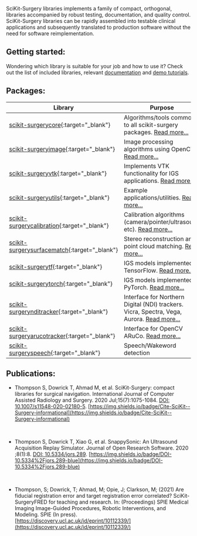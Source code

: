 
<!--
## What is SciKit-Surgery libraries:


## Introduction:
-->


SciKit-Surgery libraries implements a family of compact, orthogonal, libraries accompanied by robust testing, documentation, and quality control. SciKit-Surgery libraries can be rapidly assembled into testable clinical applications and subsequently translated to production software without the need for software reimplementation.

## Getting started:

Wondering which library is suitable for your job and how to use it? Check out the list of included libraries, relevant [documentation](https://scikit-surgery.readthedocs.io/en/latest/) and [demo tutorials](https://scikit-surgery.readthedocs.io/en/latest/#tutorials).


## Packages:

| Library                                                                         | Purpose                                                                      |
|---------------------------------------------------------------------------------|------------------------------------------------------------------------------|
| [scikit-surgerycore](https://github.com/UCL/scikit-surgerycore){:target="_blank"}                 | Algorithms/tools common to all scikit-surgery packages. [Read more...](https://scikit-surgerycore.readthedocs.io/en/latest/?badge=latest)                       |
| [scikit-surgeryimage](https://github.com/UCL/scikit-surgeryimage){:target="_blank"}               | Image processing algorithms using OpenCV. [Read more...](https://scikit-surgeryimage.readthedocs.io/en/latest/?badge=latest)                                     |
| [scikit-surgeryvtk](https://github.com/UCL/scikit-surgeryvtk){:target="_blank"}                   | Implements VTK functionality for IGS applications. [Read more...](https://scikit-surgeryvtk.readthedocs.io/en/latest/?badge=latest)                            |
| [scikit-surgeryutils](https://github.com/UCL/scikit-surgeryutils){:target="_blank"}               | Example applications/utilities. [Read more...](https://scikit-surgeryutils.readthedocs.io/en/latest/?badge=latest)                                               |
| [scikit-surgerycalibration](https://github.com/UCL/scikit-surgerycalibration){:target="_blank"}   | Calibration algorithms (camera/pointer/ultrasound etc). [Read more...](https://scikit-surgerycalibration.readthedocs.io/en/latest/?badge=latest)                       |
| [scikit-surgerysurfacematch](https://github.com/UCL/scikit-surgerysurfacematch){:target="_blank"} | Stereo reconstruction and point cloud matching. [Read more...](https://scikit-surgerysurfacematch.readthedocs.io/en/latest/?badge=latest)                               |
| [scikit-surgerytf](https://github.com/UCL/scikit-surgerytf){:target="_blank"}                     | IGS models implemented in TensorFlow. [Read more...](https://scikit-surgerytf.readthedocs.io/en/latest/?badge=latest)                                         |
| [scikit-surgerytorch](https://github.com/UCL/scikit-surgerytorch){:target="_blank"}               | IGS models implemented in PyTorch. [Read more...](https://scikit-surgerytorch.readthedocs.io/en/latest/?badge=latest)                                            |
| [scikit-surgerynditracker](https://github.com/UCL/scikit-surgerynditracker){:target="_blank"}     | Interface for Northern Digital (NDI) trackers. Vicra, Spectra, Vega, Aurora. [Read more...](https://scikit-surgerynditracker.readthedocs.io/en/latest/?badge=latest) |
| [scikit-surgeryarucotracker](https://github.com/UCL/scikit-surgeryarucotracker){:target="_blank"} | Interface for OpenCV ARuCo. [Read more...](https://scikit-surgeryarucotracker.readthedocs.io/en/latest/?badge=latest)                                                 |
| [scikit-surgeryspeech](https://github.com/UCL/scikit-surgeryspeech){:target="_blank"}             | Speech/Wakeword detection                                                   |




## Publications:

- Thompson S, Dowrick T, Ahmad M, et al. SciKit-Surgery: compact libraries for surgical navigation. International Journal of Computer Assisted Radiology and Surgery. 2020 Jul;15(7):1075-1084. [DOI: 10.1007/s11548-020-02180-5](https://doi.org/10.1007/s11548-020-02180-5).
[https://img.shields.io/badge/Cite-SciKit--Surgery-informational](https://img.shields.io/badge/Cite-SciKit--Surgery-informational)    
<br />

- Thompson S, Dowrick T, Xiao G, et al. SnappySonic: An Ultrasound Acquisition Replay Simulator. Journal of Open Research Software. 2020 ;8(1):8. [DOI: 10.5334/jors.289](http://doi.org/10.5334/jors.289).
[https://img.shields.io/badge/DOI-10.5334%2Fjors.289-blue](https://img.shields.io/badge/DOI-10.5334%2Fjors.289-blue)
<br />

- Thompson, S; Dowrick, T; Ahmad, M; Opie, J; Clarkson, M; (2021) Are fiducial registration error and target registration error correlated? SciKit-SurgeryFRED for teaching and research. In: (Proceedings) SPIE Medical Imaging Image-Guided Procedures, Robotic Interventions, and Modeling. SPIE (In press).
[https://discovery.ucl.ac.uk/id/eprint/10112339/](https://discovery.ucl.ac.uk/id/eprint/10112339/)
<br />